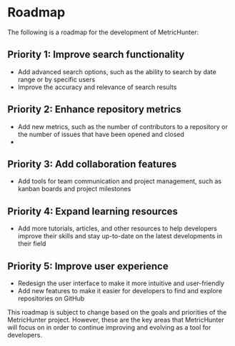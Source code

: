 # Roadmap

The following is a roadmap for the development of MetricHunter:

## Priority 1: Improve search functionality

* Add advanced search options, such as the ability to search by date range or by specific users
* Improve the accuracy and relevance of search results

## Priority 2: Enhance repository metrics

* Add new metrics, such as the number of contributors to a repository or the number of issues that have been opened and
  closed
*

## Priority 3: Add collaboration features

* Add tools for team communication and project management, such as kanban boards and project milestones

## Priority 4: Expand learning resources

* Add more tutorials, articles, and other resources to help developers improve their skills and stay up-to-date on the
  latest developments in their field

## Priority 5: Improve user experience

* Redesign the user interface to make it more intuitive and user-friendly
* Add new features to make it easier for developers to find and explore repositories on GitHub

This roadmap is subject to change based on the goals and priorities of the MetricHunter project. However, these are the
key areas that MetricHunter will focus on in order to continue improving and evolving as a tool for developers.